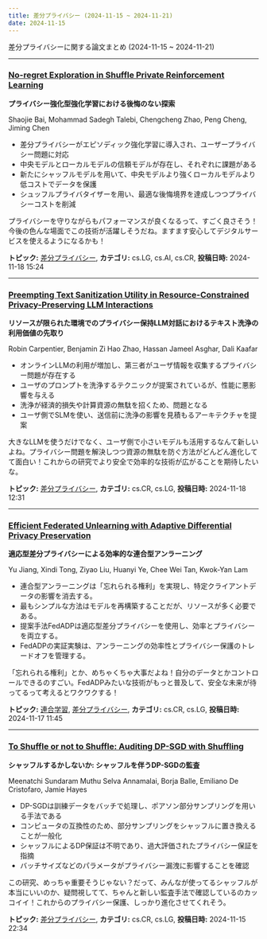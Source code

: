 ```yaml
---
title: 差分プライバシー (2024-11-15 ~ 2024-11-21)
date: 2024-11-15
---
```


差分プライバシーに関する論文まとめ (2024-11-15 ~ 2024-11-21)


- - -

### [No-regret Exploration in Shuffle Private Reinforcement Learning](http://arxiv.org/abs/2411.11647)

**プライバシー強化型強化学習における後悔のない探索**

Shaojie Bai, Mohammad Sadegh Talebi, Chengcheng Zhao, Peng Cheng, Jiming Chen

- 差分プライバシーがエピソディック強化学習に導入され、ユーザープライバシー問題に対応
- 中央モデルとローカルモデルの信頼モデルが存在し、それぞれに課題がある
- 新たにシャッフルモデルを用いて、中央モデルより強くローカルモデルより低コストでデータを保護
- シュッフルプライバタイザーを用い、最適な後悔境界を達成しつつプライバシーコストを削減

プライバシーを守りながらもパフォーマンスが良くなるって、すごく良さそう！今後の色んな場面でこの技術が活躍しそうだね。ますます安心してデジタルサービスを使えるようになるかも！



**トピック:** [差分プライバシー](../../dp), **カテゴリ:** cs.LG, cs.AI, cs.CR, **投稿日時:** 2024-11-18 15:24


- - -

### [Preempting Text Sanitization Utility in Resource-Constrained Privacy-Preserving LLM Interactions](http://arxiv.org/abs/2411.11521)

**リソースが限られた環境でのプライバシー保持LLM対話におけるテキスト洗浄の利用価値の先取り**

Robin Carpentier, Benjamin Zi Hao Zhao, Hassan Jameel Asghar, Dali Kaafar

- オンラインLLMの利用が増加し、第三者がユーザ情報を収集するプライバシー問題が存在する
- ユーザのプロンプトを洗浄するテクニックが提案されているが、性能に悪影響を与える
- 洗浄が経済的損失や計算資源の無駄を招くため、問題となる
- ユーザ側でSLMを使い、送信前に洗浄の影響を見積もるアーキテクチャを提案

大きなLLMを使うだけでなく、ユーザ側で小さいモデルも活用するなんて新しいよね。プライバシー問題を解決しつつ資源の無駄を防ぐ方法がどんどん進化してて面白い！これからの研究でより安全で効率的な技術が広がることを期待したいな。



**トピック:** [差分プライバシー](../../dp), **カテゴリ:** cs.CR, cs.LG, **投稿日時:** 2024-11-18 12:31


- - -

### [Efficient Federated Unlearning with Adaptive Differential Privacy Preservation](http://arxiv.org/abs/2411.11044)

**適応型差分プライバシーによる効率的な連合型アンラーニング**

Yu Jiang, Xindi Tong, Ziyao Liu, Huanyi Ye, Chee Wei Tan, Kwok-Yan Lam

- 連合型アンラーニングは「忘れられる権利」を実現し、特定クライアントデータの影響を消去する。
- 最もシンプルな方法はモデルを再構築することだが、リソースが多く必要である。
- 提案手法FedADPは適応型差分プライバシーを使用し、効率とプライバシーを両立する。
- FedADPの実証実験は、アンラーニングの効率性とプライバシー保護のトレードオフを管理する。

「忘れられる権利」とか、めちゃくちゃ大事だよね！自分のデータとかコントロールできるのすごい。FedADPみたいな技術がもっと普及して、安全な未来が待ってるって考えるとワクワクする！



**トピック:** [連合学習](../../fl), [差分プライバシー](../../dp), **カテゴリ:** cs.CR, cs.LG, **投稿日時:** 2024-11-17 11:45


- - -

### [To Shuffle or not to Shuffle: Auditing DP-SGD with Shuffling](http://arxiv.org/abs/2411.10614)

**シャッフルするかしないか: シャッフルを伴うDP-SGDの監査**

Meenatchi Sundaram Muthu Selva Annamalai, Borja Balle, Emiliano De Cristofaro, Jamie Hayes

- DP-SGDは訓練データをバッチで処理し、ポアソン部分サンプリングを用いる手法である
- コンピュータの互換性のため、部分サンプリングをシャッフルに置き換えることが一般化
- シャッフルによるDP保証は不明であり、過大評価されたプライバシー保証を指摘
- バッチサイズなどのパラメータがプライバシー漏洩に影響することを確認

この研究、めっちゃ重要そうじゃない？だって、みんなが使ってるシャッフルが本当にいいのか、疑問視してて、ちゃんと新しい監査手法で確認しているのカッコイイ！これからのプライバシー保護、しっかり進化させてくれそう。



**トピック:** [差分プライバシー](../../dp), **カテゴリ:** cs.CR, cs.LG, **投稿日時:** 2024-11-15 22:34
